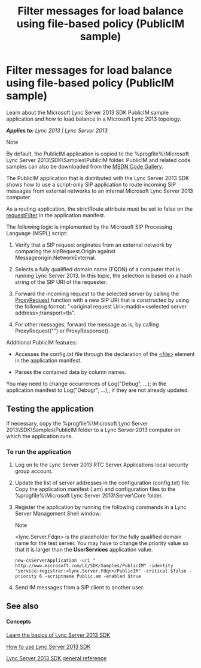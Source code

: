﻿---
title: Filter messages for load balance using file-based policy (PublicIM sample)
TOCTitle: Filter messages for load balance using file-based policy (PublicIM sample)
ms:assetid: ab60b030-070c-4cd4-9848-39e280fc51fe
ms:mtpsurl: https://msdn.microsoft.com/en-us/library/Dn439098(v=office.15)
ms:contentKeyID: 57096250
ms.date: 07/24/2014
mtps_version: v=office.15
---

# Filter messages for load balance using file-based policy (PublicIM sample)

Learn about the Microsoft Lync Server 2013 SDK PublicIM sample application and how to load balance in a Microsoft Lync 2013 topology.


_**Applies to:** Lync 2013 | Lync Server 2013_


> [!NOTE]
> <P>By default, the PublicIM application is copied to the %progfile%\Microsoft Lync Server 2013\SDK\Samples\PublicIM folder. PublicIM and related code samples can also be downloaded from the <A href="http://code.msdn.microsoft.com/lync-server-2013-filter-e187ff8c">MSDN Code Gallery</A>.</P>



The PublicIM application that is distributed with the Lync Server 2013 SDK shows how to use a script-only SIP application to route incoming SIP messages from external networks to an internal Microsoft Lync Server 2013 computer.

As a routing application, the strictRoute attribute must be set to false on the [requestFilter](https://msdn.microsoft.com/en-us/library/hh364675\(v=office.15\)) in the application manifest.

The following logic is implemented by the Microsoft SIP Processing Language (MSPL) script:

1.  Verify that a SIP request originates from an external network by comparing the sipRequest.Origin against Messageorigin.NetworkExternal.

2.  Selects a fully qualified domain name (FQDN) of a computer that is running Lync Server 2013. In this topic, the selection is based on a hash string of the SIP URI of the requester.

3.  Forward the incoming request to the selected server by calling the [ProxyRequest](https://msdn.microsoft.com/en-us/library/hh364778\(v=office.15\)) function with a new SIP URI that is constructed by using the following format: "\<original request Uri\>;maddr=\<selected server address\>;transport=tls".

4.  For other messages, forward the message as is, by calling ProxyRequest("") or ProxyResponse().

Additional PublicIM features:

  - Accesses the config.txt file through the declaration of the [\<file\>](https://msdn.microsoft.com/en-us/library/hh364639\(v=office.15\)) element in the application manifest.

  - Parses the contained data by column names.

You may need to change occurrences of Log("Debug", …); in the application manifest to Log("Debugr", …);, if they are not already updated.

## Testing the application

If necessary, copy the %progfile%\\Microsoft Lync Server 2013\\SDK\\Samples\\PublicIM folder to a Lync Server 2013 computer on which the application runs.

### To run the application

1.  Log on to the Lync Server 2013 RTC Server Applications local security group account.

2.  Update the list of server addresses in the configuration (config.txt) file. Copy the application manifest (.am) and configuration files to the %progfile%\\Microsoft Lync Server 2013\\Server\\Core folder.

3.  Register the application by running the following commands in a Lync Server Management Shell window:
    

    > [!NOTE]
    > <P>&lt;lync.Server.Fdqn&gt; is the placeholder for the fully qualified domain name for the test server. You may have to change the priority value so that it is larger than the <STRONG>UserServices</STRONG> application value.</P>

    
        new-csServerApplication -uri " http://www.microsoft.com/LC/SDK/Samples/PublicIM" -identity "service:registrar:<lync.Server.Fdqn>/PublicIM" -critical $false -priority 6 -scriptname Public.am -enabled $true

4.  Send IM messages from a SIP client to another user.

## See also

#### Concepts

[Learn the basics of Lync Server 2013 SDK](learn-the-basics-of-lync-server-2013-sdk.md)

[How to use Lync Server 2013 SDK](how-to-use-lync-server-2013-sdk.md)

[Lync Server 2013 SDK general reference](lync-server-2013-sdk-general-reference.md)

